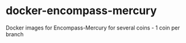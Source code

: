 # docker-encompass-mercury
Docker images for Encompass-Mercury for several coins - 1 coin per branch
